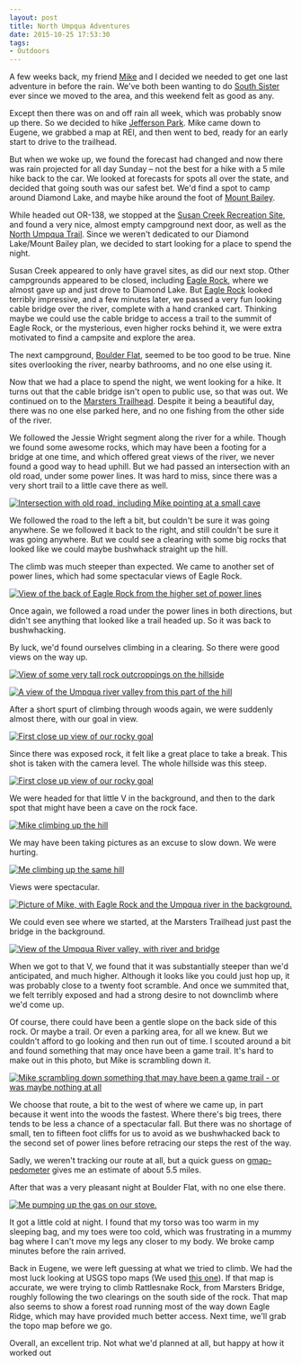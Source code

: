 ```yaml
---
layout: post 
title: North Umpqua Adventures
date: 2015-10-25 17:53:30
tags:
- Outdoors
---
```

A few weeks back, my friend [Mike](http://www.mikepsaris.com) and I decided we needed to get one last adventure in before the rain. We've both been wanting to do [South Sister](http://www.everytrail.com/guide/south-sister-summit) ever since we moved to the area, and this weekend felt as good as any.

Except then there was on and off rain all week, which was probably snow up there. So we decided to hike [Jefferson Park](http://www.oregonhikers.org/field_guide/Jefferson_Park_from_Whitewater_Trailhead_Hike). Mike came down to Eugene, we grabbed a map at REI, and then went to bed, ready for an early start to drive to the trailhead.

But when we woke up, we found the forecast had changed and now there was rain projected for all day Sunday &ndash; not the best for a hike with a 5 mile hike back to the car. We looked at forecasts for spots all over the state, and decided that going south was our safest bet. We'd find a spot to camp around Diamond Lake, and maybe hike around the foot of [Mount Bailey](http://www.summitpost.org/mount-bailey/151169). 

While headed out OR-138, we stopped at the [Susan Creek Recreation Site](http://www.blm.gov/or/resources/recreation/site_info.php?siteid=198), and found a very nice, almost empty campground next door, as well as the [North Umpqua Trail](http://www.blm.gov/or/districts/roseburg/recreation/umpquatrails/). Since we weren't dedicated to our Diamond Lake/Mount Bailey plan, we decided to start looking for a place to spend the night. 

Susan Creek appeared to only have gravel sites, as did our next stop. Other campgrounds appeared to be closed, including [Eagle Rock](http://www.fs.usda.gov/recarea/umpqua/recreation/recarea/?recid=63686&actid=29), where we almost gave up and just drove to Diamond Lake. But [Eagle Rock](http://www.wanderthewest.com/forum/gallery/image/9175-eagle-rock-over-north-umpqua-river/) looked terribly impressive, and a few minutes later, we passed a very fun looking cable bridge over the river, complete with a hand cranked cart. Thinking maybe we could use the cable bridge to access a trail to the summit of Eagle Rock, or the mysterious, even higher rocks behind it, we were extra motivated to find a campsite and explore the area.

The next campground, [Boulder Flat](http://www.fs.usda.gov/recarea/umpqua/null/recarea/?recid=63672&actid=29), seemed to be too good to be true. Nine sites overlooking the river, nearby bathrooms, and no one else using it. 

Now that we had a place to spend the night, we went looking for a hike. It turns out that the cable bridge isn't open to public use, so that was out. We continued on to the [Marsters Trailhead](http://www.blm.gov/or/districts/roseburg/recreation/umpquatrails/jesse_wright_segment.htm). Despite it being a beautiful day, there was no one else parked here, and no one fishing from the other side of the river.

We followed the Jessie Wright segment along the river for a while. Though we found some awesome rocks, which may have been a footing for a bridge at one time, and which offered great views of the river, we never found a good way to head uphill. But we had passed an intersection with an old road, under some power lines. It was hard to miss, since there was a very short trail to a little cave there as well.

<a href="http://imgur.com/77Gnoh8"><img alt="Intersection with old road, including Mike pointing at a small cave" src="http://imgur.com/77Gnoh8.jpg"></a>

We followed the road to the left a bit, but couldn't be sure it was going anywhere. Se we followed it back to the right, and still couldn't be sure it was going anywhere. But we could see a clearing with some big rocks that looked like we could maybe bushwhack straight up the hill. 

The climb was much steeper than expected. We came to another set of power lines, which had some spectacular views of Eagle Rock.

<a href="http://imgur.com/AWpuyp6"><img alt="View of the back of Eagle Rock from the higher set of power lines" src="http://imgur.com/AWpuyp6.jpg"></a>

Once again, we followed a road under the power lines in both directions, but didn't see anything that looked like a trail headed up. So it was back to bushwhacking.

By luck, we'd found ourselves climbing in a clearing. So there were good views on the way up.

<a href="http://imgur.com/SrYY8Xf"><img alt="View of some very tall rock outcroppings on the hillside" src="http://imgur.com/SrYY8Xf.jpg"></a>

<a href="http://imgur.com/O0k4RmK"><img alt="A view of the Umpqua river valley from this part of the hill" src="http://imgur.com/O0k4RmK.jpg"></a>

After a short spurt of climbing through woods again, we were suddenly almost there, with our goal in view.

<a href="http://imgur.com/uRDAPlr"><img alt="First close up view of our rocky goal" src="http://imgur.com/uRDAPlr.jpg"></a>

Since there was exposed rock, it felt like a great place to take a break. This shot is taken with the camera level. The whole hillside was this steep.

<a href="http://imgur.com/okfmOBX"><img alt="First close up view of our rocky goal" src="http://imgur.com/okfmOBX.jpg"></a>

We were headed for that little V in the background, and then to the dark spot that might have been a cave on the rock face.

<a href="http://imgur.com/4w1CsgD"><img alt="Mike climbing up the hill" src="http://imgur.com/4w1CsgD.jpg"></a>

We may have been taking pictures as an excuse to slow down. We were hurting.

<a href="http://imgur.com/llUpuZk"><img alt="Me climbing up the same hill" src="http://imgur.com/llUpuZk.jpg"></a>

Views were spectacular.

<a href="http://imgur.com/YFz9n35"><img alt="Picture of Mike, with Eagle Rock and the Umpqua river in the background." src="http://imgur.com/YFz9n35.jpg"></a>

We could even see where we started, at the Marsters Trailhead just past the bridge in the background.

<a href="http://imgur.com/jJX5VmD"><img alt="View of the Umpqua River valley, with river and bridge" src="http://imgur.com/jJX5VmD.jpg"></a>

When we got to that V, we found that it was substantially steeper than we'd anticipated, and much higher. Although it looks like you could just hop up, it was probably close to a twenty foot scramble. And once we summited that, we felt terribly exposed and had a strong desire to not downclimb where we'd come up. 

Of course, there could have been a gentle slope on the back side of this rock. Or maybe a trail. Or even a parking area, for all we knew. But we couldn't afford to go looking and then run out of time. I scouted around a bit and found something that may once have been a game trail. It's hard to make out in this photo, but Mike is scrambling down it. 

<a href="http://imgur.com/kPcs76X"><img alt="Mike scrambling down something that may have been a game trail - or was maybe nothing at all" src="http://imgur.com/kPcs76X.jpg"></a>

We choose that route, a bit to the west of where we came up, in part because it went into the woods the fastest. Where there's big trees, there tends to be less a chance of a spectacular fall. But there was no shortage of small, ten to fifteen foot cliffs for us to avoid as we bushwhacked back to the second set of power lines before retracing our steps the rest of the way. 

Sadly, we weren't tracking our route at all, but a quick guess on [gmap-pedometer](http://www.gmap-pedometer.com/) gives me an estimate of about 5.5 miles.

After that was a very pleasant night at Boulder Flat, with no one else there.

<a href="http://imgur.com/wAw0ksD"><img alt="Me pumping up the gas on our stove." src="http://imgur.com/wAw0ksD.jpg"></a>

It got a little cold at night. I found that my torso was too warm in my sleeping bag, and my toes were too cold, which was frustrating in a mummy bag where I can't move my legs any closer to my body. We broke camp minutes before the rain arrived. 

Back in Eugene, we were left guessing at what we tried to climb. We had the most luck looking at USGS topo maps (We used [this one](http://www.mytopo.com/maps/)). If that map is accurate, we were trying to climb Rattlesnake Rock, from Marsters Bridge, roughly following the two clearings on the south side of the rock. That map also seems to show a forest road running most of the way down Eagle Ridge, which may have provided much better access. Next time, we'll grab the topo map before we go.

Overall, an excellent trip. Not what we'd planned at all, but happy at how it worked out